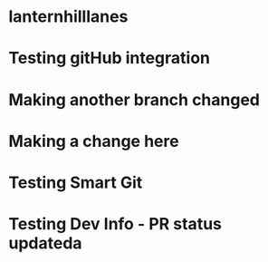 # lanternhilllanes
# Testing gitHub integration 
# Making another branch changed
# Making a change here
# Testing Smart Git
# Testing Dev Info - PR status updateda
